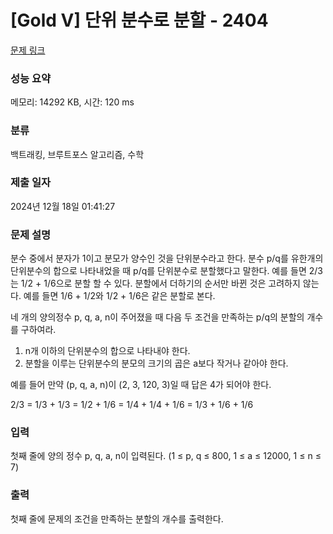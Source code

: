 # [Gold V] 단위 분수로 분할 - 2404 

[문제 링크](https://www.acmicpc.net/problem/2404) 

### 성능 요약

메모리: 14292 KB, 시간: 120 ms

### 분류

백트래킹, 브루트포스 알고리즘, 수학

### 제출 일자

2024년 12월 18일 01:41:27

### 문제 설명

<p>분수 중에서 분자가 1이고 분모가 양수인 것을 단위분수라고 한다. 분수 p/q를 유한개의 단위분수의 합으로 나타내었을 때 p/q를 단위분수로 분할했다고 말한다. 예를 들면 2/3는 1/2 + 1/6으로 분할 할 수 있다. 분할에서 더하기의 순서만 바뀐 것은 고려하지 않는다. 예를 들면 1/6 + 1/2와 1/2 + 1/6은 같은 분할로 본다.</p>

<p>네 개의 양의정수 p, q, a, n이 주어졌을 때 다음 두 조건을 만족하는 p/q의 분할의 개수를 구하여라.</p>

<ol>
	<li>n개 이하의 단위분수의 합으로 나타내야 한다.</li>
	<li>분할을 이루는 단위분수의 분모의 크기의 곱은 a보다 작거나 같아야 한다.</li>
</ol>

<p>예를 들어 만약 (p, q, a, n)이 (2, 3, 120, 3)일 때 답은 4가 되어야 한다.</p>

<p>2/3 = 1/3 + 1/3 = 1/2 + 1/6 = 1/4 + 1/4 + 1/6 = 1/3 + 1/6 + 1/6</p>

### 입력 

 <p>첫째 줄에 양의 정수 p, q, a, n이 입력된다. (1 ≤ p, q ≤ 800, 1 ≤ a ≤ 12000, 1 ≤ n ≤ 7)</p>

### 출력 

 <p>첫째 줄에 문제의 조건을 만족하는 분할의 개수를 출력한다.</p>


